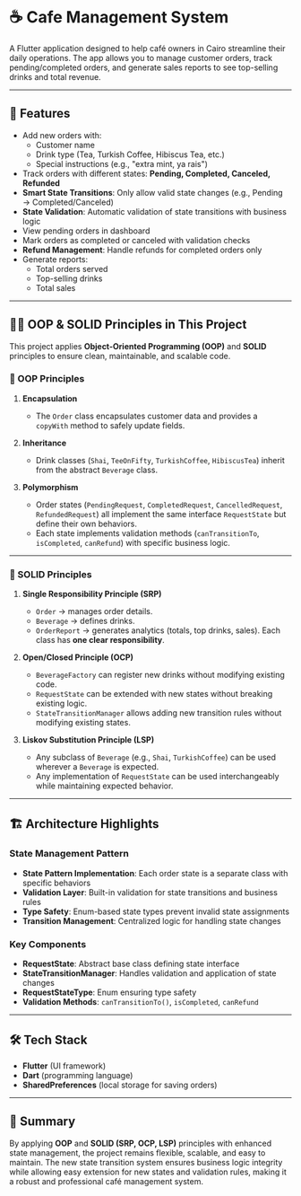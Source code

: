 # ☕ Cafe Management System

A Flutter application designed to help café owners in Cairo streamline their daily operations.
The app allows you to manage customer orders, track pending/completed orders, and generate sales reports to see top-selling drinks and total revenue.

---

## 🚀 Features

* Add new orders with:
  * Customer name
  * Drink type (Tea, Turkish Coffee, Hibiscus Tea, etc.)
  * Special instructions (e.g., "extra mint, ya rais")
* Track orders with different states: **Pending, Completed, Canceled, Refunded**
* **Smart State Transitions**: Only allow valid state changes (e.g., Pending → Completed/Canceled)
* **State Validation**: Automatic validation of state transitions with business logic
* View pending orders in dashboard
* Mark orders as completed or canceled with validation checks
* **Refund Management**: Handle refunds for completed orders only
* Generate reports:
  * Total orders served
  * Top-selling drinks
  * Total sales

---

## 🧑‍💻 OOP & SOLID Principles in This Project

This project applies **Object-Oriented Programming (OOP)** and **SOLID** principles to ensure clean, maintainable, and scalable code.

### 🔹 OOP Principles

1. **Encapsulation**
   * The `Order` class encapsulates customer data and provides a `copyWith` method to safely update fields.

2. **Inheritance**
   * Drink classes (`Shai`, `TeeOnFifty`, `TurkishCoffee`, `HibiscusTea`) inherit from the abstract `Beverage` class.

3. **Polymorphism**
   * Order states (`PendingRequest`, `CompletedRequest`, `CancelledRequest`, `RefundedRequest`) all implement the same interface `RequestState` but define their own behaviors.
   * Each state implements validation methods (`canTransitionTo`, `isCompleted`, `canRefund`) with specific business logic.

---

### 🔹 SOLID Principles

1. **Single Responsibility Principle (SRP)**
   * `Order` → manages order details.
   * `Beverage` → defines drinks.
   * `OrderReport` → generates analytics (totals, top drinks, sales).
   Each class has **one clear responsibility**.

2. **Open/Closed Principle (OCP)**
   * `BeverageFactory` can register new drinks without modifying existing code.
   * `RequestState` can be extended with new states without breaking existing logic.
   * `StateTransitionManager` allows adding new transition rules without modifying existing states.

3. **Liskov Substitution Principle (LSP)**
   * Any subclass of `Beverage` (e.g., `Shai`, `TurkishCoffee`) can be used wherever a `Beverage` is expected.
   * Any implementation of `RequestState` can be used interchangeably while maintaining expected behavior.

---

## 🏗️ Architecture Highlights

### State Management Pattern
- **State Pattern Implementation**: Each order state is a separate class with specific behaviors
- **Validation Layer**: Built-in validation for state transitions and business rules
- **Type Safety**: Enum-based state types prevent invalid state assignments
- **Transition Management**: Centralized logic for handling state changes

### Key Components
- **RequestState**: Abstract base class defining state interface
- **StateTransitionManager**: Handles validation and application of state changes
- **RequestStateType**: Enum ensuring type safety
- **Validation Methods**: `canTransitionTo()`, `isCompleted`, `canRefund`

---

## 🛠️ Tech Stack

* **Flutter** (UI framework)
* **Dart** (programming language)
* **SharedPreferences** (local storage for saving orders)


---

## 📌 Summary

By applying **OOP** and **SOLID (SRP, OCP, LSP)** principles with enhanced state management, the project remains flexible, scalable, and easy to maintain. The new state transition system ensures business logic integrity while allowing easy extension for new states and validation rules, making it a robust and professional café management system.